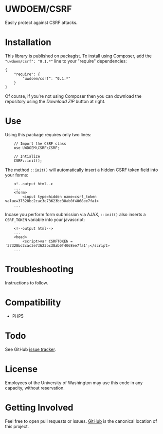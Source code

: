 
UWDOEM/CSRF
=============

Easily protect against CSRF attacks.


Installation
===============

This library is published on packagist. To install using Composer, add the `"uwdoem/csrf": "0.1.*"` line to your "require" dependencies:

```
{
    "require": {
        "uwdoem/csrf": "0.1.*"
    }
}
```

Of course, if you're not using Composer then you can download the repository using the *Download ZIP* button at right.

Use
===

Using this package requires only two lines:
```
    // Import the CSRF class
    use UWDOEM\CSRF\CSRF;
    
    // Intialize
    CSRF::init();
```

The method `::init()` will automatically insert a hidden CSRF token field into your forms:
```
    <!--output html-->
    ...
    <form>
        <input type=hidden name=csrf_token value=37328bc2cac3e73623bc38ab0f4068ee7fa1>
    ...
```

Incase you perform form submission via AJAX, `::init()` also inserts a `CSRF_TOKEN` variable into your javascript:
```
    <!--output html-->
    ...
    <head>
        <script>var CSRFTOKEN = '37328bc2cac3e73623bc38ab0f4068ee7fa1';</script>
    ...
```

Troubleshooting
===============
 
 Instructions to follow.
 
Compatibility
=============

* PHP5

Todo
====

See GitHub [issue tracker](https://github.com/UWEnrollmentManagement/CSRF/issues/).

License
====

Employees of the University of Washington may use this code in any capacity, without reservation.

Getting Involved
================

Feel free to open pull requests or issues. [GitHub](https://github.com/UWEnrollmentManagement/CSRF) is the canonical location of this project.
